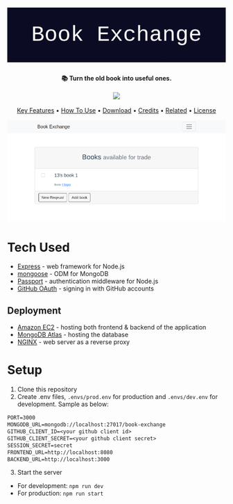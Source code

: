<h1 align="center">
  <br>
  <a href="https://app.jnyiunn.com/book-exchange/"><img src="https://github.com/yasamnoya/book-exchange-app/blob/readme/Book_Exchange.png?raw=trueg" alt="Book exchange" width="600"></a>
</h1>

<h4 align="center">📚 Turn the old book into useful ones.</h4>

<p align="center">
  <a href="https://app.jnyiunn.com/book-exchange/"><img src="https://img.shields.io/badge/Deployed%20On-AWS-yellow"></a>
</p>

<p align="center">
  <a href="#key-features">Key Features</a> •
  <a href="#how-to-use">How To Use</a> •
  <a href="#download">Download</a> •
  <a href="#credits">Credits</a> •
  <a href="#related">Related</a> •
  <a href="#license">License</a>
</p>

![screenshot](https://github.com/yasamnoya/book-exchange-app/blob/readme/Book_Exchange_screenshot.png?raw=true)

# Tech Used

- [Express](https://expressjs.com/) - web framework for Node.js
- [mongoose](https://mongoosejs.com/) - ODM for MongoDB
- [Passport](https://www.passportjs.org/) - authentication middleware for Node.js
- [GitHub OAuth](https://developer.github.com/v3/oauth/) - signing in with GitHub accounts

## Deployment

- [Amazon EC2](https://aws.amazon.com/ec2/) - hosting both frontend & backend of the application
- [MongoDB Atlas](https://www.mongodb.com/atlas/database) - hosting the database
- [NGINX](https://www.nginx.com/) - web server as a reverse proxy

# Setup

1. Clone this repository
2. Create .env files, `.envs/prod.env` for production and `.envs/dev.env` for development. Sample as below:
```
PORT=3000
MONGODB_URL=mongodb://localhost:27017/book-exchange
GITHUB_CLIENT_ID=<your github client id>
GITHUB_CLIENT_SECRET=<your github client secret>
SESSION_SECRET=secret
FRONTEND_URL=http://localhost:8080
BACKEND_URL=http://localhost:3000
```
3. Start the server
  - For development: `npm run dev`
  - For production: `npm run start`
